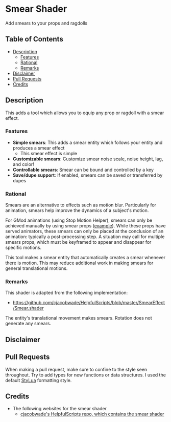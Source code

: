 # Smear Shader <!-- omit from toc -->

Add smears to your props and ragdolls

## Table of Contents <!-- omit from toc -->

- [Description](#description)
  - [Features](#features)
  - [Rational](#rational)
  - [Remarks](#remarks)
- [Disclaimer](#disclaimer)
- [Pull Requests](#pull-requests)
- [Credits](#credits)

## Description

This adds a tool which allows you to equip any prop or ragdoll with a smear effect.

### Features

- **Simple smears**: This adds a smear entity which follows your entity and produces a smear effect
  - This smear effect is simple
- **Customizable smears**: Customize smear noise scale, noise height, lag, and color!
- **Controllable smears**: Smear can be bound and controlled by a key
- **Save/dupe support**: If enabled, smears can be saved or transferred by dupes

### Rational

Smears are an alternative to effects such as motion blur. Particularly for animation, smears help improve the dynamics of a subject's motion.

For GMod animations (using Stop Motion Helper), smears can only be achieved manually by using smear props ([example](https://steamcommunity.com/sharedfiles/filedetails/?id=2775163239)). While these props have served animators, these smears can only be placed at the conclusion of an animation: typically a post-processing step. A situation may call for multiple smears props, which must be keyframed to appear and disappear for specific motions.

This tool makes a smear entity that automatically creates a smear whenever there is motion. This may reduce additional work in making smears for general translational motions.

### Remarks

This shader is adapted from the following implementation:

- https://github.com/cjacobwade/HelpfulScripts/blob/master/SmearEffect/Smear.shader

The entity's translational movement makes smears. Rotation does not generate any smears.

## Disclaimer

## Pull Requests

When making a pull request, make sure to confine to the style seen throughout. Try to add types for new functions or data structures. I used the default [StyLua](https://github.com/JohnnyMorganz/StyLua) formatting style.

## Credits

- The following websites for the smear shader
  - [cjacobwade's HelpfulScripts repo, which contains the smear shader](https://github.com/cjacobwade/HelpfulScripts/blob/master/SmearEffect/Smear.shader)
